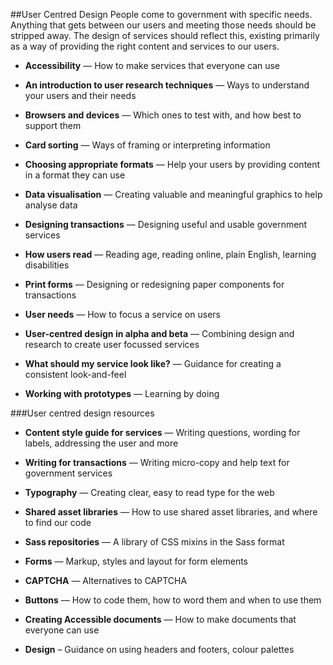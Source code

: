 ##User Centred Design
People come to government with specific needs. Anything that gets between our users and meeting those needs should be stripped away. The design of services should reflect this, existing primarily as a way of providing the right content and services to our users.
 
- **Accessibility** — How to make services that everyone can use

- **An introduction to user research techniques** — Ways to understand your users and their needs 

- **Browsers and devices** — Which ones to test with, and how best to support them

- **Card sorting** — Ways of framing or interpreting information

- **Choosing appropriate formats** — Help your users by providing content in a format they can use 

- **Data visualisation** — Creating valuable and meaningful graphics to help analyse data

- **Designing transactions** — Designing useful and usable government services

- **How users read** — Reading age, reading online, plain English, learning disabilities

- **Print forms** — Designing or redesigning paper components for transactions

- **User needs** — How to focus a service on users

- **User-centred design in alpha and beta** — Combining design and research to create user focussed services

- **What should my service look like?** — Guidance for creating a consistent look-and-feel

- **Working with prototypes** — Learning by doing
 

###User centred design resources
 
- **Content style guide for services** — Writing questions, wording for labels, addressing the user and more

- **Writing for transactions** — Writing micro-copy and help text for government services

- **Typography** — Creating clear, easy to read type for the web

- **Shared asset libraries** — How to use shared asset libraries, and where to find our code

- **Sass repositories** — A library of CSS mixins in the Sass format

- **Forms** — Markup, styles and layout for form elements

- **CAPTCHA** — Alternatives to CAPTCHA

- **Buttons** — How to code them, how to word them and when to use them

- **Creating Accessible documents** — How to make documents that everyone can use

- **Design** – Guidance on using headers and footers, colour palettes
